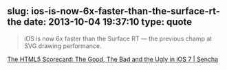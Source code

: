 slug: ios-is-now-6x-faster-than-the-surface-rt-the
date: 2013-10-04 19:37:10
type: quote
---

> iOS is now 6x faster than the Surface RT — the previous champ at SVG drawing performance.

[The HTML5 Scorecard: The Good, The Bad and the Ugly in iOS 7 | Sencha](http://www.sencha.com/blog/the-html5-scorecard-the-good-the-bad-and-the-ugly-in-ios7/)
